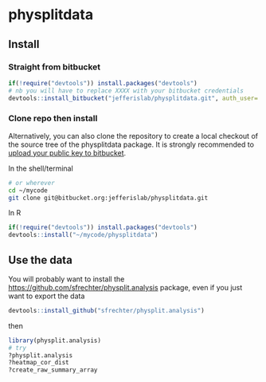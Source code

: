 # physplitdata

## Install
### Straight from bitbucket
```r
if(!require("devtools")) install.packages("devtools")
# nb you will have to replace XXXX with your bitbucket credentials
devtools::install_bitbucket("jefferislab/physplitdata.git", auth_user='XXXX', password='XXXX')
```
### Clone repo then install
Alternatively, you can also clone the repository to create a local checkout of the source tree of the physplitdata package. It is strongly recommended to [upload your public key to bitbucket](https://confluence.atlassian.com/display/BITBUCKET/How+to+install+a+public+key+on+your+Bitbucket+account).

In the shell/terminal
```sh
# or wherever
cd ~/mycode
git clone git@bitbucket.org:jefferislab/physplitdata.git
```

In R
```r
if(!require("devtools")) install.packages("devtools")
devtools::install("~/mycode/physplitdata")
```

## Use the data
You will probably want to install the https://github.com/sfrechter/physplit.analysis package, even if you just want to export the data

```r
devtools::install_github("sfrechter/physplit.analysis")
```
then
```r
library(physplit.analysis)
# try
?physplit.analysis
?heatmap_cor_dist
?create_raw_summary_array
```
